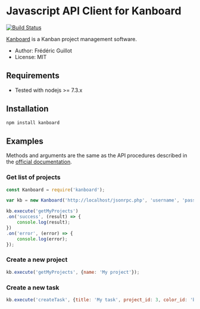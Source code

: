 Javascript API Client for Kanboard
==================================

[![Build Status](https://travis-ci.org/kanboard/javascript-api-client.svg?branch=master)](https://travis-ci.org/kanboard/javascript-api-client)

[Kanboard](https://kanboard.org/) is a Kanban project management software.

- Author: Frédéric Guillot
- License: MIT

Requirements
------------

- Tested with nodejs >= 7.3.x

Installation
------------

```bash
npm install kanboard
```

Examples
--------

Methods and arguments are the same as the API procedures described in the [official documentation](https://docs.kanboard.org/en/1.2.2/api/index.html).

### Get list of projects

```javascript
const Kanboard = require('kanboard');

var kb = new Kanboard('http://localhost/jsonrpc.php', 'username', 'password');

kb.execute('getMyProjects')
.on('success', (result) => {
    console.log(result);
})
.on('error', (error) => {
    console.log(error);
});
```

### Create a new project

```javascript
kb.execute('getMyProjects', {name: 'My project'});
```

### Create a new task

```javascript
kb.execute('createTask', {title: 'My task', project_id: 3, color_id: 'blue'});
```
